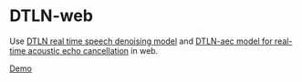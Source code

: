 # DTLN-web

Use [DTLN real time speech denoising model](https://github.com/breizhn/DTLN) and [DTLN-aec model for real-time acoustic echo cancellation](https://github.com/breizhn/DTLN-aec) in web.

[Demo](https://dtln-web.sapphi.red/)
